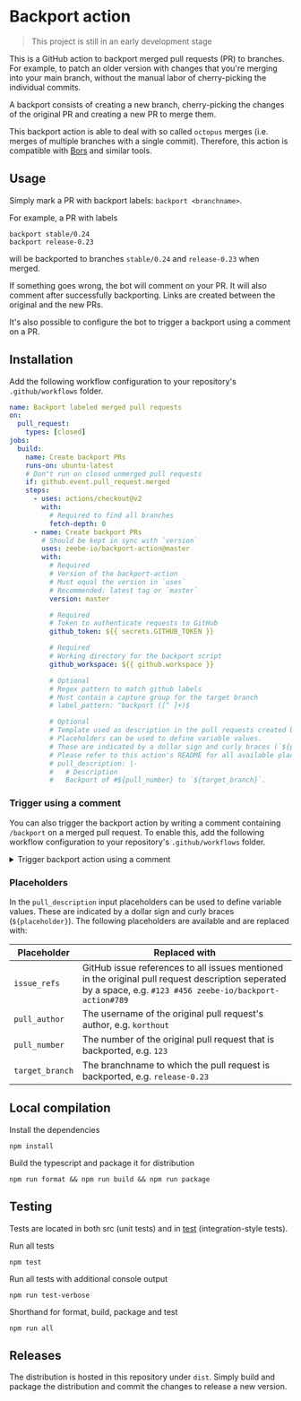 # Backport action

> This project is still in an early development stage

This is a GitHub action to backport merged pull requests (PR) to branches.
For example, to patch an older version with changes that you're merging into your main branch, without the manual labor of cherry-picking the individual commits.

A backport consists of creating a new branch, cherry-picking the changes of the original PR and creating a new PR to merge them.

This backport action is able to deal with so called `octopus` merges (i.e. merges of multiple branches with a single commit).
Therefore, this action is compatible with [Bors](https://bors.tech/) and similar tools.

## Usage

Simply mark a PR with backport labels: `backport <branchname>`.

For example, a PR with labels

```
backport stable/0.24
backport release-0.23
```

will be backported to branches `stable/0.24` and `release-0.23` when merged.

If something goes wrong, the bot will comment on your PR.
It will also comment after successfully backporting.
Links are created between the original and the new PRs.

It's also possible to configure the bot to trigger a backport using a comment on a PR.

## Installation

Add the following workflow configuration to your repository's `.github/workflows` folder.

```yaml
name: Backport labeled merged pull requests
on:
  pull_request:
    types: [closed]
jobs:
  build:
    name: Create backport PRs
    runs-on: ubuntu-latest
    # Don't run on closed unmerged pull requests
    if: github.event.pull_request.merged
    steps:
      - uses: actions/checkout@v2
        with:
          # Required to find all branches
          fetch-depth: 0
      - name: Create backport PRs
        # Should be kept in sync with `version`
        uses: zeebe-io/backport-action@master
        with:
          # Required
          # Version of the backport-action
          # Must equal the version in `uses`
          # Recommended: latest tag or `master`
          version: master

          # Required
          # Token to authenticate requests to GitHub
          github_token: ${{ secrets.GITHUB_TOKEN }}

          # Required
          # Working directory for the backport script
          github_workspace: ${{ github.workspace }}

          # Optional
          # Regex pattern to match github labels
          # Must contain a capture group for the target branch
          # label_pattern: ^backport ([^ ]+)$

          # Optional
          # Template used as description in the pull requests created by this action.
          # Placeholders can be used to define variable values.
          # These are indicated by a dollar sign and curly braces (`${placeholder}`).
          # Please refer to this action's README for all available placeholders.
          # pull_description: |-
          #   # Description
          #   Backport of #${pull_number} to `${target_branch}`.
```

### Trigger using a comment

You can also trigger the backport action by writing a comment containing `/backport` on a merged pull request.
To enable this, add the following workflow configuration to your repository's `.github/workflows` folder.

<details><summary>Trigger backport action using a comment</summary>
 <p>

```yaml
name: Backport labeled merged pull requests
on:
  pull_request:
    types: [closed]
  issue_comment:
    types: [created]
jobs:
  build:
    name: Create backport PRs
    runs-on: ubuntu-latest
    # Only run when pull request is merged
    # or when a comment containing `/backport` is created
    if: >
      (
        github.event_name == 'pull_request' &&
        github.event.pull_request.merged
      ) || (
        github.event_name == 'issue_comment' &&
        github.event.issue.pull_request &&
        contains(github.event.comment.body, '/backport')
      )
    steps:
      - uses: actions/checkout@v2
        with:
          # Required to find all branches
          fetch-depth: 0
      - name: Create backport PRs
        # Should be kept in sync with `version`
        uses: zeebe-io/backport-action@master
        with:
          # Required
          # Version of the backport-action
          # Must equal the version in `uses`
          # Recommended: latest tag or `master`
          version: master

          # Required
          # Token to authenticate requests to GitHub
          github_token: ${{ secrets.GITHUB_TOKEN }}

          # Required
          # Working directory for the backport script
          github_workspace: ${{ github.workspace }}

          # Optional
          # Regex pattern to match github labels
          # Must contain a capture group for the target branch
          # label_pattern: ^backport ([^ ]+)$

          # Optional
          # Template used as description in the pull requests created by this action.
          # Placeholders can be used to define variable values.
          # These are indicated by a dollar sign and curly braces (`${placeholder}`).
          # Please refer to this action's README for all available placeholders.
          # pull_description: |-
          #   # Description
          #   Backport of #${pull_number} to `${target_branch}`.
```

</p>
</details>

### Placeholders
In the `pull_description` input placeholders can be used to define variable values.
These are indicated by a dollar sign and curly braces (`${placeholder}`).
The following placeholders are available and are replaced with:

Placeholder | Replaced with
------------|------------
`issue_refs` | GitHub issue references to all issues mentioned in the original pull request description seperated by a space, e.g. `#123 #456 zeebe-io/backport-action#789`
`pull_author` | The username of the original pull request's author, e.g. `korthout`
`pull_number` | The number of the original pull request that is backported, e.g. `123`
`target_branch`| The branchname to which the pull request is backported, e.g. `release-0.23`

## Local compilation

Install the dependencies

```
npm install
```

Build the typescript and package it for distribution

```
npm run format && npm run build && npm run package
```

## Testing

Tests are located in both src (unit tests) and in [test](test) (integration-style tests).

Run all tests

```
npm test
```

Run all tests with additional console output

```
npm run test-verbose
```

Shorthand for format, build, package and test

```
npm run all
```

## Releases

The distribution is hosted in this repository under `dist`.
Simply build and package the distribution and commit the changes to release a new version.
